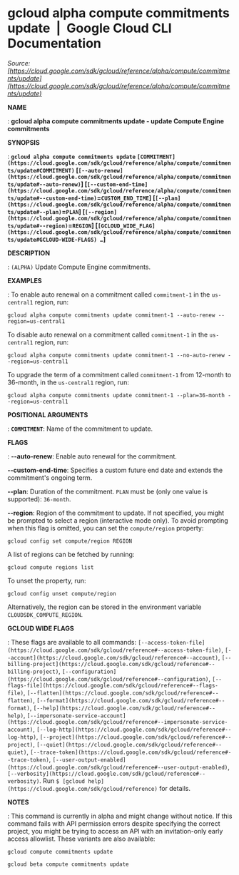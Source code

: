 # gcloud alpha compute commitments update  |  Google Cloud CLI Documentation

*Source: [https://cloud.google.com/sdk/gcloud/reference/alpha/compute/commitments/update](https://cloud.google.com/sdk/gcloud/reference/alpha/compute/commitments/update)*

**NAME**

: **gcloud alpha compute commitments update - update Compute Engine commitments**

**SYNOPSIS**

: **`gcloud alpha compute commitments update` `[COMMITMENT](https://cloud.google.com/sdk/gcloud/reference/alpha/compute/commitments/update#COMMITMENT)` [`[--auto-renew](https://cloud.google.com/sdk/gcloud/reference/alpha/compute/commitments/update#--auto-renew)`] [`[--custom-end-time](https://cloud.google.com/sdk/gcloud/reference/alpha/compute/commitments/update#--custom-end-time)`=`CUSTOM_END_TIME`] [`[--plan](https://cloud.google.com/sdk/gcloud/reference/alpha/compute/commitments/update#--plan)`=`PLAN`] [`[--region](https://cloud.google.com/sdk/gcloud/reference/alpha/compute/commitments/update#--region)`=`REGION`] [`[GCLOUD_WIDE_FLAG](https://cloud.google.com/sdk/gcloud/reference/alpha/compute/commitments/update#GCLOUD-WIDE-FLAGS) …`]**

**DESCRIPTION**

: `(ALPHA)` Update Compute Engine commitments.

**EXAMPLES**

: To enable auto renewal on a commitment called
``commitment-1`` in the
``us-central1`` region, run:

```
gcloud alpha compute commitments update commitment-1 --auto-renew --region=us-central1
```

To disable auto renewal on a commitment called
``commitment-1`` in the
``us-central1`` region, run:

```
gcloud alpha compute commitments update commitment-1 --no-auto-renew --region=us-central1
```

To upgrade the term of a commitment called
``commitment-1`` from 12-month to 36-month, in
the ``us-central1`` region, run:

```
gcloud alpha compute commitments update commitment-1 --plan=36-month --region=us-central1
```

**POSITIONAL ARGUMENTS**

: **`COMMITMENT`**:
Name of the commitment to update.

**FLAGS**

: **--auto-renew**:
Enable auto renewal for the commitment.

**--custom-end-time**:
Specifies a custom future end date and extends the commitment's ongoing term.

**--plan**:
Duration of the commitment. `PLAN` must be (only one value
is supported): `36-month`.

**--region**:
Region of the commitment to update. If not specified, you might be prompted to
select a region (interactive mode only).
To avoid prompting when this flag is omitted, you can set the
``compute/region`` property:

```
gcloud config set compute/region REGION
```

A list of regions can be fetched by running:

```
gcloud compute regions list
```

To unset the property, run:

```
gcloud config unset compute/region
```

Alternatively, the region can be stored in the environment variable
``CLOUDSDK_COMPUTE_REGION``.

**GCLOUD WIDE FLAGS**

: These flags are available to all commands: `[--access-token-file](https://cloud.google.com/sdk/gcloud/reference#--access-token-file)`,
`[--account](https://cloud.google.com/sdk/gcloud/reference#--account)`, `[--billing-project](https://cloud.google.com/sdk/gcloud/reference#--billing-project)`,
`[--configuration](https://cloud.google.com/sdk/gcloud/reference#--configuration)`,
`[--flags-file](https://cloud.google.com/sdk/gcloud/reference#--flags-file)`,
`[--flatten](https://cloud.google.com/sdk/gcloud/reference#--flatten)`, `[--format](https://cloud.google.com/sdk/gcloud/reference#--format)`, `[--help](https://cloud.google.com/sdk/gcloud/reference#--help)`, `[--impersonate-service-account](https://cloud.google.com/sdk/gcloud/reference#--impersonate-service-account)`,
`[--log-http](https://cloud.google.com/sdk/gcloud/reference#--log-http)`,
`[--project](https://cloud.google.com/sdk/gcloud/reference#--project)`, `[--quiet](https://cloud.google.com/sdk/gcloud/reference#--quiet)`, `[--trace-token](https://cloud.google.com/sdk/gcloud/reference#--trace-token)`, `[--user-output-enabled](https://cloud.google.com/sdk/gcloud/reference#--user-output-enabled)`,
`[--verbosity](https://cloud.google.com/sdk/gcloud/reference#--verbosity)`.
Run `$ [gcloud help](https://cloud.google.com/sdk/gcloud/reference)` for details.

**NOTES**

: This command is currently in alpha and might change without notice. If this
command fails with API permission errors despite specifying the correct project,
you might be trying to access an API with an invitation-only early access
allowlist. These variants are also available:

```
gcloud compute commitments update
```

```
gcloud beta compute commitments update
```